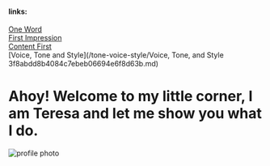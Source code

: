 #### links:

[One Word](/one-word/01-one-word.md)\
[First Impression](/first-impression/02-first-impression.md)\
[Content First](/content-first/03-content-first.md)\
[Voice, Tone and Style](/tone-voice-style/Voice, Tone, and Style 3f8abdd8b4084c7ebeb06694e6f8d63b.md)

# Ahoy! Welcome to my little corner, I am Teresa and let me show you what I do.

![profile photo](/English-for-Designer/tereza_28.5.JPG)
